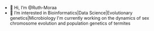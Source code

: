 - 👋 Hi, I’m @Ruth-Moraa
- 👀 I’m interested in Bioinformatics|Data Science|Evolutionary genetics|Microbiology
I'm currently working on the dynamics of sex chromosome evolution and population genetics of termites



<!---
Ruth-Moraa/Ruth-Moraa is a ✨ special ✨ repository because its `README.md` (this file) appears on your GitHub profile.
You can click the Preview link to take a look at your changes.
--->
